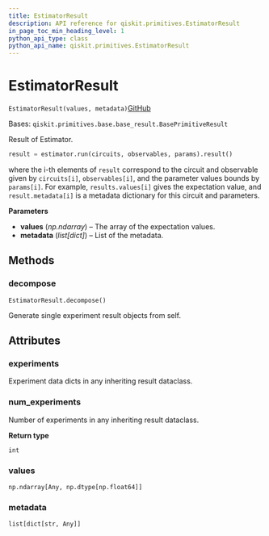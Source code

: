 ```yaml
---
title: EstimatorResult
description: API reference for qiskit.primitives.EstimatorResult
in_page_toc_min_heading_level: 1
python_api_type: class
python_api_name: qiskit.primitives.EstimatorResult
---
```


# EstimatorResult

<span id="qiskit.primitives.EstimatorResult" />

`EstimatorResult(values, metadata)`[GitHub](https://github.com/qiskit/qiskit/tree/stable/0.23/qiskit/primitives/base/estimator_result.py "view source code")

Bases: `qiskit.primitives.base.base_result.BasePrimitiveResult`

Result of Estimator.

```python
result = estimator.run(circuits, observables, params).result()
```

where the i-th elements of `result` correspond to the circuit and observable given by `circuits[i]`, `observables[i]`, and the parameter values bounds by `params[i]`. For example, `results.values[i]` gives the expectation value, and `result.metadata[i]` is a metadata dictionary for this circuit and parameters.

**Parameters**

*   **values** (*np.ndarray*) – The array of the expectation values.
*   **metadata** (*list\[dict]*) – List of the metadata.

## Methods

### decompose

<span id="qiskit.primitives.EstimatorResult.decompose" />

`EstimatorResult.decompose()`

Generate single experiment result objects from self.

## Attributes

<span id="qiskit.primitives.EstimatorResult.experiments" />

### experiments

Experiment data dicts in any inheriting result dataclass.

<span id="qiskit.primitives.EstimatorResult.num_experiments" />

### num\_experiments

Number of experiments in any inheriting result dataclass.

**Return type**

`int`

<span id="qiskit.primitives.EstimatorResult.values" />

### values

`np.ndarray[Any, np.dtype[np.float64]]`

<span id="qiskit.primitives.EstimatorResult.metadata" />

### metadata

`list[dict[str, Any]]`

